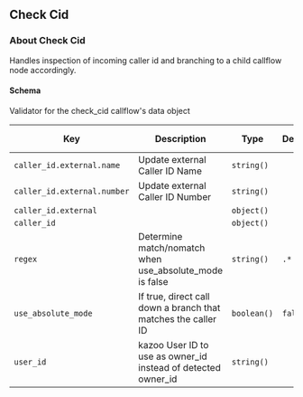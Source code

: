 ## Check Cid

### About Check Cid

Handles inspection of incoming caller id and branching to a child callflow node accordingly.

#### Schema

Validator for the check_cid callflow's data object



Key | Description | Type | Default | Required | Support Level
--- | ----------- | ---- | ------- | -------- | -------------
`caller_id.external.name` | Update external Caller ID Name | `string()` |   | `false` |  
`caller_id.external.number` | Update external Caller ID Number | `string()` |   | `false` |  
`caller_id.external` |   | `object()` |   | `false` |  
`caller_id` |   | `object()` |   | `false` |  
`regex` | Determine match/nomatch when use_absolute_mode is false | `string()` | `.*` | `false` |  
`use_absolute_mode` | If true, direct call down a branch that matches the caller ID | `boolean()` | `false` | `false` |  
`user_id` | kazoo User ID to use as owner_id instead of detected owner_id | `string()` |   | `false` |  



